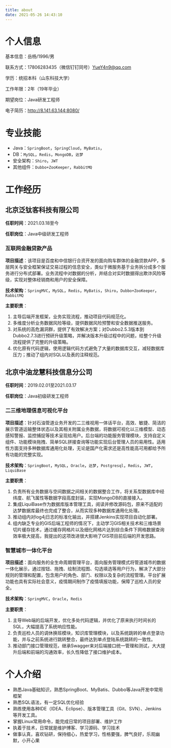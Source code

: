 ```yaml
---
title: about
date: 2021-05-26 14:43:10
---
```


# 个人信息

基本信息：岳杨/1996/男

联系方式：17806283435（微信钉钉同号）YueY4n9@qq.com

学历：统招本科（山东科技大学）

工作年限：2年（19年毕业）

期望岗位：Java研发工程师

电子简历：http://8.141.63.144:8080/

# 专业技能

- Java：`SpringBoot`，`SpringCloud`，`MyBatis`，
- DB：`MySQL`，`Redis`，`MongoDB`，`达梦`
- 安全架构：`Shiro`，`JWT`
- 其他组件：`Dubbo+ZooKeeper`，`RabbitMQ`

# 工作经历

## 北京泛钛客科技有限公司

**任职时间**：2021.03.18至今

**任职岗位**：Java中级研发工程师

### 互联网金融贷款产品

**项目描述**：该项目是百度和中信银行合资开发的面向购车群体的金融贷款APP，多层网关与安全框架保证交易过程的信息安全，类似于微服务基于业务拆分成多个服务进行分布式部署。业务流程中对数据的分析，并结合对实时数据得出欺诈风险等级，实现对整体经销商和用户的安全保障。

**技术架构**：`SpringMVC`，`MySQL`，`Redis`，`MyBatis`，`Shiro`，`Dubbo+ZooKeeper`，`RabbitMQ`

**主要职责**：

1. 主导后端开发框架，业务实现流程，推动项目代码规范化。
2. 多维度分析业务数据风险等级，提供数据风险预警和安全数据推送服务。
3. 对系统的高危漏洞群，提供了有效解决方案；对Dubbo2.5.3版本到Dubbo2.7.3进行预研升级策略，并解决版本升级过程中的问题，给整个升级流程提供了完整的升级策略。
4. 优化原有代码逻辑，使用逻辑代码方式避免了大量的数据库交互，减轻数据库压力；推动了组内对SQL以及表的注释规范。

## 北京中油龙慧科技信息分公司

**任职时间**：2019.02.01至2021.03.17

**任职岗位**：Java初级研发工程师

### 二三维地理信息可视化平台

**项目描述**：针对石油管道业务开发的二三维视用一体话平台，高效、敏捷、简洁的展示管道运输整体状态以及其相关附属业务数据，将数据可视化以三维模型、动态感知警报、监控捕捉等技术呈现给用户。后台端的功能服务管理模块，支持自定义组件、功能模块拖拽、简单SQL拼接查询等功能实现后台管理人员的易用性。适用性方面支持多种数据库通用化处理，无论是国产化需求还是高性能高可用都给予所有功能的完整实现。

**技术架构**：`SpringBoot`，`MySQL`，`Oracle`，`达梦`，`Postgresql`，`Redis`，`JWT`，`LiquiBase`

**主要职责**：

1. 负责所有业务数据与空间数据之间相关的数据整合工作，将关系型数据库中经纬度、航飞属性等数据字段高度封装，实现MongoDB的直接接入。
2. 集成LiquiBase作为数据库版本管理工具，阅读并修改源码包，原来不适配的达梦数据库最终也完成了整合，从而实现多种数据库通用化处理。
4. 推动组内对log4j日志的标准化输出，并搭建Jenkins实现项目自动化部署。
5. 组内缺乏专业的GIS后端工程师的情况下，主动学习GIS相关技术和三维场景切片缓存技术，通过缓存网格片以及细化网格片达到综合条件下网格数据查询效率极大提高，我提出的这项改进很大影响了GIS项目前后端的开发思路。

### 智慧城市一体化平台

**项目描述**：面向服务的全生命周期管理平台，面向服务管理模式将管道城市的数据一体化展示，通过按钮、拖拽、绘制流程图、勾选填选等用户行为，解决了大部分规则的管理和配置，包含用户的角色、部门、权限以及复杂的流程管理。平台扩展功能也具有实际社会意义，疫情期间制作了疫情填报功能，保障了巡检人员的安全。

**技术架构**：`SpringMVC`，`Oracle`，`Redis`

**主要职责**：

1. 主导Web端的后端开发，优化多处代码逻辑，并优化了原来执行时间长的SQL，大幅提高了系统响应性能。
2. 负责巡检人员的调休换班模块，知识库管理模块，以及系统跳转的单点登录功能，并与之前系统进行跳转整合，最终达到单点登陆系统跳转的一致性。
3. 推动部门接口管理规范，继承Swagger来对后端接口统一管理和测试，大大提升后端和前端的沟通效率，长久性降低了接口维护成本。

# 个人介绍

- 熟悉Java基础知识，熟悉SpringBoot、MyBatis、Dubbo等Java开发中常用框架
- 熟悉SQL语法，有一定SQL优化经验
- 熟练使用各种IDE（IDEA、Eclipse）、版本管理工具（Git、SVN）、Jenkins等开发工具。
- 掌握Linux常用命令，能完成日常的项目部署、维护工作
- 执着于技术，日常就是维护博客、学习源码、学习技术
- 做事认真，喜欢钻研，保持细心，热爱学习，性格要强，脾气良好，乐观幽默，小开心果
